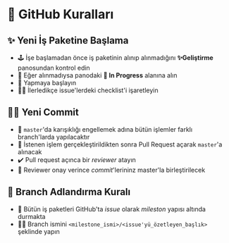 # 🦋 GitHub Kuralları

## ✨ Yeni İş Paketine Başlama

* 🕹️ İşe başlamadan önce iş paketinin alınıp alınmadığını **✨Geliştirme** panosundan kontrol edin
* 🚚 Eğer alınmadıysa panodaki **🚧 In Progress** alanına alın
* 🎉 Yapmaya başlayın
* 👨‍💻 İlerledikçe issue'lerdeki checklist'i işaretleyin

## 👨‍💻 Yeni Commit

* 🤕 `master`'da karışıklığı engellemek adına bütün işlemler farklı branch'larda yapılacaktır
* 🦋 İstenen işlem gerçekleştirildikten sonra Pull Request açarak `master`'a alınacak
* ✔️ Pull request açınca bir _reviewer_ atayın
* 🔀 Reviewer onay verince _commit_'lerininz master'la birleştirilecek

## 🌱 Branch Adlandırma Kuralı

* 📍 Bütün iş paketleri GitHub'ta _issue_ olarak _mileston_  yapısı altında durmakta
* 👨‍⚖️ Branch ismini `<milestone_ismi>/<issue'yü_özetleyen_başlık>` şeklinde yapın

